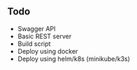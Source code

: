 ## Todo
* Swagger API
* Basic REST server
* Build script
* Deploy using docker
* Deploy using helm/k8s (minikube/k3s)
